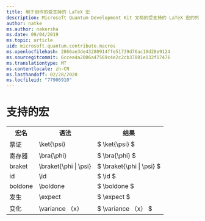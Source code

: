 ```yaml
---
title: 用于创作的受支持的 LaTeX 宏
description: Microsoft Quantum Development Kit 文档的受支持的 LaTeX 宏的列表。
author: natke
ms.author: nakersha
ms.date: 09/04/2019
ms.topic: article
uid: microsoft.quantum.contribute.macros
ms.openlocfilehash: 2866ae3de43280914ffe51739d76ac10d28e9124
ms.sourcegitcommit: 6ccea4a2006a47569c4e2c2cb37001e132f17476
ms.translationtype: MT
ms.contentlocale: zh-CN
ms.lasthandoff: 02/28/2020
ms.locfileid: "77906910"
---
```

# <a name="supported-macros"></a>支持的宏

<table>
<tr><th>宏名</th><th>语法</th><th>结果</th></tr>
<tr><td>票证</td><td>\ket{\psi}</td><td>$ \ket{\psi} $</td></tr>
<tr><td>寄存器</td><td>\bra{\phi}</td><td>$ \bra{\phi} $</td></tr>
<tr><td>braket</td><td>\braket{\phi | \psi}</td><td>$ \braket{\phi | \psi} $</td></tr>
<tr><td>id</td><td>\id</td><td>$ \id $</td></tr>
<tr><td>boldone</td><td>\boldone</td><td>$ \boldone $</td></tr>
<tr><td>发生</td><td>\expect</td><td>$ \expect $</td></tr>
<tr><td>变化</td><td>\variance （x）</td><td>$ \variance （x） $</td></tr>
</table>